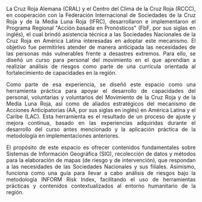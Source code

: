<p style="text-align: justify;"> La Cruz Roja Alemana (CRAL) y el Centro del Clima de la Cruz Roja (RCCC), en cooperación con la Federación Internacional de Sociedades de la Cruz Roja y de la Media Luna Roja (IFRC), desarrollaron e implementaron el Programa Regional "Acción basada en Pronósticos" (FbF, por sus siglas en inglés), el cual brindó asistencia técnica a las Sociedades Nacionales de la Cruz Roja en América Latina interesadas en adoptar este mecanismo. El objetivo fue permitirles atender de manera anticipada las necesidades de las personas más vulnerables frente a desastres extremos. Para ello, se diseñó un curso para personal del movimiento en el que aprendían a realiziar análisis de riesgos como parte de una currícula orientada al fortalecimiento de capacidades en la región.<p>

<p style="text-align: justify;"> Como parte de esa experiencia, se diseñó este espacio como una herramienta práctica para apoyar el desarrollo de capacidades del personal, voluntarias y voluntarios del Movimiento de la Cruz Roja y de la Media Luna Roja, así como de aliados estratégicos del mecanismo de Acciones Anticipatorias (AA, por sus siglas en inglés) en América Latina y el Caribe (LAC). Esta herramienta es el resultado de un proceso de ajuste y mejora continua, basado en las experiencias adquiridas durante el desarrollo del curso antes mencionado y la aplicación práctica de la metodología en implementaciones anteriores.<p>

<p style="text-align: justify;"> El propósito de este espacio es ofrecer contenidos fundamentales sobre Sistemas de Información Geográfica (SIG), recolección de datos y métodos para la elaboración de mapas (de riesgo y de intervención), que respondan a las necesidades de las Sociedades Nacionales y sus filiales. Asimismo, funciona como una guía para llevar a cabo análisis de riesgos bajo la metodología INFORM Risk Index, facilitando el uso de herramientas prácticas y contenidos contextualizados al entorno humanitario de la región.<p>
